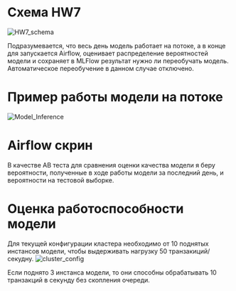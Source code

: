 # Схема HW7
![HW7_schema](https://github.com/user-attachments/assets/b1a01323-185c-4de1-a797-3985233ac93d)

Подразумевается, что весь день модель работает на потоке, а в конце для запускается Airflow, оценивает распределение вероятностей модели и сохраняет в MLFlow результат нужно ли переобучать модель. Автоматическое переобучение в данном случае отключено.

# Пример работы модели на потоке

![Model_Inference](https://github.com/user-attachments/assets/d382dde2-1493-4628-a5fd-f7f5267f8e41)


# Airflow скрин
В качестве AB теста для сравнения оценки качества модели я беру вероятности, полученные в ходе работы модели за последний день, и вероятности на тестовой выборке.

# Оценка работоспособности модели
Для текущей конфигурации кластера необходимо от 10 поднятых инстансов модели, чтобы выдерживать нагрузку 50 транзакиций/секудну.
![cluster_config](https://github.com/user-attachments/assets/c3e91675-b2f6-49d9-b809-a1c532a067b5)

Если поднято 3 инстанса модели, то они способны обрабатывать 10 транзакций в секунду без скопления очереди.

